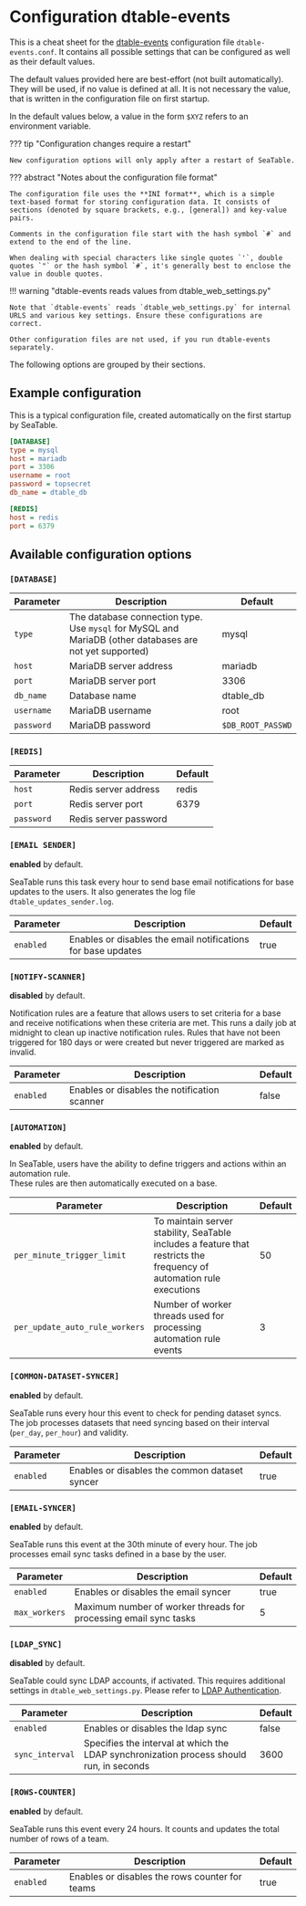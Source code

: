 # Configuration dtable-events

This is a cheat sheet for the [dtable-events](/introduction/architecture/#seatable-server-container) configuration file `dtable-events.conf`. It contains all possible settings that can be configured as well as their default values.

The default values provided here are best-effort (not built automatically). They will be used, if no value is defined at all. It is not necessary the value, that is written in the configuration file on first startup.

In the default values below, a value in the form `$XYZ` refers to an environment variable.

??? tip "Configuration changes require a restart"

    New configuration options will only apply after a restart of SeaTable.

??? abstract "Notes about the configuration file format"

    The configuration file uses the **INI format**, which is a simple text-based format for storing configuration data. It consists of sections (denoted by square brackets, e.g., [general]) and key-value pairs.

    Comments in the configuration file start with the hash symbol `#` and extend to the end of the line.

    When dealing with special characters like single quotes `'`, double quotes `"` or the hash symbol `#`, it's generally best to enclose the value in double quotes.

!!! warning "dtable-events reads values from dtable_web_settings.py"

    Note that `dtable-events` reads `dtable_web_settings.py` for internal URLS and various key settings. Ensure these configurations are correct.

    Other configuration files are not used, if you run dtable-events separately.

The following options are grouped by their sections.

## Example configuration

This is a typical configuration file, created automatically on the first startup by SeaTable.

```ini
[DATABASE]
type = mysql
host = mariadb
port = 3306
username = root
password = topsecret
db_name = dtable_db

[REDIS]
host = redis
port = 6379
```

## Available configuration options

### `[DATABASE]`

| Parameter  | Description                                                                                             | Default           |
| ---------- | ------------------------------------------------------------------------------------------------------- | ----------------- |
| `type`     | The database connection type. Use `mysql` for MySQL and MariaDB (other databases are not yet supported) | mysql             |
| `host`     | MariaDB server address                                                                                  | mariadb           |
| `port`     | MariaDB server port                                                                                     | 3306              |
| `db_name`  | Database name                                                                                           | dtable_db         |
| `username` | MariaDB username                                                                                        | root              |
| `password` | MariaDB password                                                                                        | `$DB_ROOT_PASSWD` |

### `[REDIS]`

| Parameter  | Description           | Default |
| ---------- | --------------------- | ------- |
| `host`     | Redis server address  | redis   |
| `port`     | Redis server port     | 6379    |
| `password` | Redis server password |         |

### `[EMAIL SENDER]`

**enabled** by default.

SeaTable runs this task every hour to send base email notifications for base updates to the users. It also generates the log file `dtable_updates_sender.log`.

| Parameter | Description                                                  | Default |
| --------- | ------------------------------------------------------------ | ------- |
| `enabled` | Enables or disables the email notifications for base updates | true    |

### `[NOTIFY-SCANNER]`

**disabled** by default.

Notification rules are a feature that allows users to set criteria for a base and receive notifications when these criteria are met.
This runs a daily job at midnight to clean up inactive notification rules. Rules that have not been triggered for 180 days or were created but never triggered are marked as invalid.

| Parameter | Description                                  | Default |
| --------- | -------------------------------------------- | ------- |
| `enabled` | Enables or disables the notification scanner | false   |

### `[AUTOMATION]`

**enabled** by default.

In SeaTable, users have the ability to define triggers and actions within an automation rule.  
These rules are then automatically executed on a base.

| Parameter                      | Description                                                                                                          | Default |
| ------------------------------ | -------------------------------------------------------------------------------------------------------------------- | ------- |
| `per_minute_trigger_limit`     | To maintain server stability, SeaTable includes a feature that restricts the frequency of automation rule executions | 50      |
| `per_update_auto_rule_workers` | Number of worker threads used for processing automation rule events                                                  | 3       |

### `[COMMON-DATASET-SYNCER]`

**enabled** by default.

SeaTable runs every hour this event to check for pending dataset syncs. The job processes datasets that need syncing based on their interval (`per_day`, `per_hour`) and validity.

| Parameter | Description                                   | Default |
| --------- | --------------------------------------------- | ------- |
| `enabled` | Enables or disables the common dataset syncer | true    |

### `[EMAIL-SYNCER]`

**enabled** by default.

SeaTable runs this event at the 30th minute of every hour. The job processes email sync tasks defined in a base by the user.

| Parameter     | Description                                                      | Default |
| ------------- | ---------------------------------------------------------------- | ------- |
| `enabled`     | Enables or disables the email syncer                             | true    |
| `max_workers` | Maximum number of worker threads for processing email sync tasks | 5       |

### `[LDAP_SYNC]`

**disabled** by default.

SeaTable could sync LDAP accounts, if activated. This requires additional settings in `dtable_web_settings.py`. Please refer to [LDAP Authentication](../configuration/authentication/ldap.md).

| Parameter       | Description                                                                             | Default |
| --------------- | --------------------------------------------------------------------------------------- | ------- |
| `enabled`       | Enables or disables the ldap sync                                                       | false   |
| `sync_interval` | Specifies the interval at which the LDAP synchronization process should run, in seconds | 3600    |

### `[ROWS-COUNTER]`

**enabled** by default.

SeaTable runs this event every 24 hours. It counts and updates the total number of rows of a team.

| Parameter | Description                                    | Default |
| --------- | ---------------------------------------------- | ------- |
| `enabled` | Enables or disables the rows counter for teams | true    |
